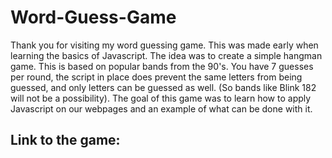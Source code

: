 # Word-Guess-Game

Thank you for visiting my word guessing game. This was made early when learning the basics of Javascript. The idea was to create a simple hangman game. This is based on popular bands from the 90's. You have 7 guesses per round, the script in place does prevent the same letters from being guessed, and only letters can be guessed as well. (So bands like Blink 182 will not be a possibility). The goal of this game was to learn how to apply Javascript on our webpages and an example of what can be done with it.

## Link to the game:

### 
